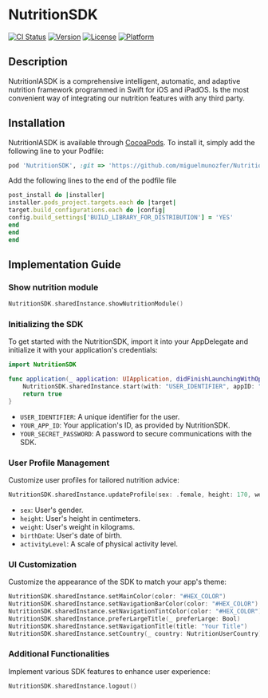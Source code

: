 # NutritionSDK

[![CI Status](https://img.shields.io/travis/Miguel/VitaleSDK.svg?style=flat)](https://travis-ci.org/Miguel/VitaleSDK)
[![Version](https://img.shields.io/cocoapods/v/VitaleSDK.svg?style=flat)](https://cocoapods.org/pods/VitaleSDK)
[![License](https://img.shields.io/cocoapods/l/VitaleSDK.svg?style=flat)](https://cocoapods.org/pods/VitaleSDK)
[![Platform](https://img.shields.io/cocoapods/p/VitaleSDK.svg?style=flat)](https://cocoapods.org/pods/VitaleSDK)

## Description
NutritionIASDK is a comprehensive intelligent, automatic, and adaptive nutrition framework programmed in
Swift for iOS and iPadOS. Is the most convenient way of integrating our nutrition features
with any third party.

## Installation

NutritionIASDK is available through [CocoaPods](https://cocoapods.org). To install
it, simply add the following line to your Podfile:

```ruby
pod 'NutritionSDK', :git => 'https://github.com/miguelmunozfer/NutritionSDK'
```

Add the following lines to the end of the podfile file

```ruby
post_install do |installer|
installer.pods_project.targets.each do |target|
target.build_configurations.each do |config|
config.build_settings['BUILD_LIBRARY_FOR_DISTRIBUTION'] = 'YES'
end
end
end
```


## Implementation Guide

### Show nutrition module


```swift
NutritionSDK.sharedInstance.showNutritionModule()

```

### Initializing the SDK

To get started with the NutritionSDK, import it into your AppDelegate and initialize it with your application's credentials:

```swift
import NutritionSDK

func application(_ application: UIApplication, didFinishLaunchingWithOptions launchOptions: [UIApplication.LaunchOptionsKey: Any]?) -> Bool {
    NutritionSDK.sharedInstance.start(with: "USER_IDENTIFIER", appID: "YOUR_APP_ID", password: "YOUR_SECRET_PASSWORD")
    return true
}
```

- `USER_IDENTIFIER`: A unique identifier for the user.
- `YOUR_APP_ID`: Your application's ID, as provided by NutritionSDK.
- `YOUR_SECRET_PASSWORD`: A password to secure communications with the SDK.

### User Profile Management

Customize user profiles for tailored nutrition advice:

```swift
NutritionSDK.sharedInstance.updateProfile(sex: .female, height: 170, weight: 65, birthDate: Date(), activityLevel: 4)
```

- `sex`: User's gender.
- `height`: User's height in centimeters.
- `weight`: User's weight in kilograms.
- `birthDate`: User's date of birth.
- `activityLevel`: A scale of physical activity level.



### UI Customization

Customize the appearance of the SDK to match your app's theme:

```swift
NutritionSDK.sharedInstance.setMainColor(color: "#HEX_COLOR")
NutritionSDK.sharedInstance.setNavigationBarColor(color: "#HEX_COLOR")
NutritionSDK.sharedInstance.setNavigationTintColor(color: "#HEX_COLOR")
NutritionSDK.sharedInstance.preferLargeTitle(_ preferLarge: Bool)
NutritionSDK.sharedInstance.setNavigationTitle(title: "Your Title")
NutritionSDK.sharedInstance.setCountry(_ country: NutritionUserCountry)
```

### Additional Functionalities

Implement various SDK features to enhance user experience:

```swift
NutritionSDK.sharedInstance.logout()
```
